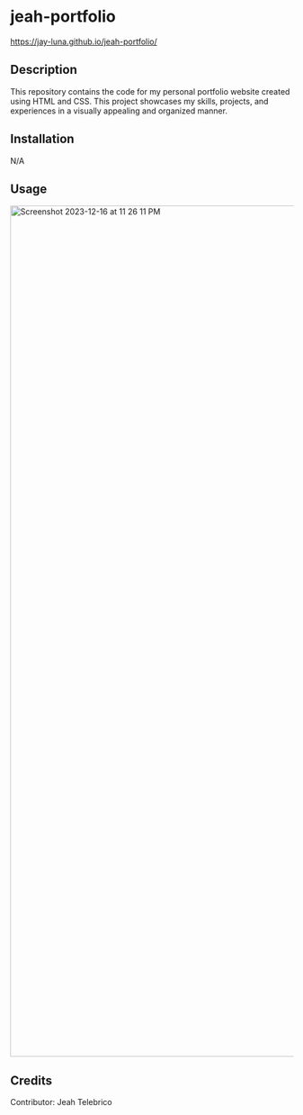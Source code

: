 # jeah-portfolio
https://jay-luna.github.io/jeah-portfolio/

## Description

This repository contains the code for my personal portfolio website created using HTML and CSS. This project showcases my skills, projects, and experiences in a visually appealing and organized manner.
## Installation

N/A

## Usage
<img width="1512" alt="Screenshot 2023-12-16 at 11 26 11 PM" src="https://github.com/Jay-Luna/jeah-portfolio/assets/139188803/e7b54324-94e5-4ce3-9107-2d08b631b44e">



## Credits

Contributor: Jeah Telebrico
